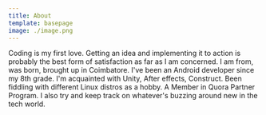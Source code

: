 ```yaml
---
title: About
template: basepage
image: ./image.png
---
```


Coding is my first love. Getting an idea and implementing it to action is probably the best form of satisfaction as far as I am concerned. I am from, was born, brought up in Coimbatore. I've been an  Android developer since my 8th grade. I'm acquainted with Unity, After effects, Construct. Been fiddling with different Linux distros as a hobby. A Member in Quora Partner Program. I also try and keep track on whatever's buzzing around new in the tech world.